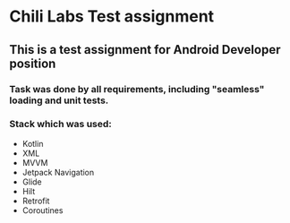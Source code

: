 # Chili Labs Test assignment
## This is a test assignment for Android Developer position

### Task was done by all requirements, including "seamless" loading and unit tests. 

### Stack which was used:

+ Kotlin
+ XML
+ MVVM
+ Jetpack Navigation
+ Glide
+ Hilt
+ Retrofit
+ Coroutines
